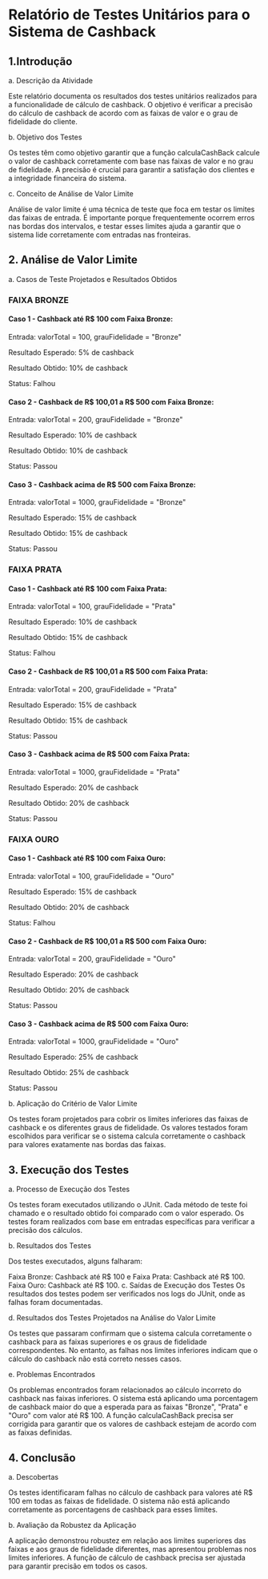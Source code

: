 # Relatório de Testes Unitários para o Sistema de Cashback

## 1.Introdução

a. Descrição da Atividade

Este relatório documenta os resultados dos testes unitários realizados para a funcionalidade de cálculo de cashback. O objetivo é verificar a precisão do cálculo de cashback de acordo com as faixas de valor e o grau de fidelidade do cliente.

b. Objetivo dos Testes

Os testes têm como objetivo garantir que a função calculaCashBack calcule o valor de cashback corretamente com base nas faixas de valor e no grau de fidelidade. A precisão é crucial para garantir a satisfação dos clientes e a integridade financeira do sistema.

c. Conceito de Análise de Valor Limite

Análise de valor limite é uma técnica de teste que foca em testar os limites das faixas de entrada. É importante porque frequentemente ocorrem erros nas bordas dos intervalos, e testar esses limites ajuda a garantir que o sistema lide corretamente com entradas nas fronteiras.

## 2. Análise de Valor Limite
a. Casos de Teste Projetados e Resultados Obtidos

### FAIXA BRONZE

#### Caso 1 - Cashback até R$ 100 com Faixa Bronze:

Entrada: valorTotal = 100, grauFidelidade = "Bronze"

Resultado Esperado: 5% de cashback

Resultado Obtido: 10% de cashback

Status: Falhou

#### Caso 2 - Cashback de R$ 100,01 a R$ 500 com Faixa Bronze:

Entrada: valorTotal = 200, grauFidelidade = "Bronze"

Resultado Esperado: 10% de cashback

Resultado Obtido: 10% de cashback

Status: Passou

#### Caso 3 - Cashback acima de R$ 500 com Faixa Bronze:

Entrada: valorTotal = 1000, grauFidelidade = "Bronze"

Resultado Esperado: 15% de cashback

Resultado Obtido: 15% de cashback

Status: Passou

### FAIXA PRATA

#### Caso 1 - Cashback até R$ 100 com Faixa Prata:

Entrada: valorTotal = 100, grauFidelidade = "Prata"

Resultado Esperado: 10% de cashback

Resultado Obtido: 15% de cashback

Status: Falhou

#### Caso 2 - Cashback de R$ 100,01 a R$ 500 com Faixa Prata:

Entrada: valorTotal = 200, grauFidelidade = "Prata"

Resultado Esperado: 15% de cashback

Resultado Obtido: 15% de cashback

Status: Passou

#### Caso 3 - Cashback acima de R$ 500 com Faixa Prata:

Entrada: valorTotal = 1000, grauFidelidade = "Prata"

Resultado Esperado: 20% de cashback

Resultado Obtido: 20% de cashback

Status: Passou

### FAIXA OURO

#### Caso 1 - Cashback até R$ 100 com Faixa Ouro:

Entrada: valorTotal = 100, grauFidelidade = "Ouro"

Resultado Esperado: 15% de cashback

Resultado Obtido: 20% de cashback

Status: Falhou

#### Caso 2 - Cashback de R$ 100,01 a R$ 500 com Faixa Ouro:

Entrada: valorTotal = 200, grauFidelidade = "Ouro"

Resultado Esperado: 20% de cashback

Resultado Obtido: 20% de cashback

Status: Passou

#### Caso 3 - Cashback acima de R$ 500 com Faixa Ouro:

Entrada: valorTotal = 1000, grauFidelidade = "Ouro"

Resultado Esperado: 25% de cashback

Resultado Obtido: 25% de cashback

Status: Passou

b. Aplicação do Critério de Valor Limite

Os testes foram projetados para cobrir os limites inferiores das faixas de cashback e os diferentes graus de fidelidade. Os valores testados foram escolhidos para verificar se o sistema calcula corretamente o cashback para valores exatamente nas bordas das faixas.

## 3. Execução dos Testes
a. Processo de Execução dos Testes

Os testes foram executados utilizando o JUnit. Cada método de teste foi chamado e o resultado obtido foi comparado com o valor esperado. Os testes foram realizados com base em entradas específicas para verificar a precisão dos cálculos.

b. Resultados dos Testes

Dos testes executados, alguns falharam:

Faixa Bronze: Cashback até R$ 100 e Faixa Prata: Cashback até R$ 100.
Faixa Ouro: Cashback até R$ 100.
c. Saídas de Execução dos Testes
Os resultados dos testes podem ser verificados nos logs do JUnit, onde as falhas foram documentadas.

d. Resultados dos Testes Projetados na Análise do Valor Limite

Os testes que passaram confirmam que o sistema calcula corretamente o cashback para as faixas superiores e os graus de fidelidade correspondentes. No entanto, as falhas nos limites inferiores indicam que o cálculo do cashback não está correto nesses casos.

e. Problemas Encontrados

Os problemas encontrados foram relacionados ao cálculo incorreto do cashback nas faixas inferiores. O sistema está aplicando uma porcentagem de cashback maior do que a esperada para as faixas "Bronze", "Prata" e "Ouro" com valor até R$ 100. A função calculaCashBack precisa ser corrigida para garantir que os valores de cashback estejam de acordo com as faixas definidas.

## 4. Conclusão

a. Descobertas

Os testes identificaram falhas no cálculo de cashback para valores até R$ 100 em todas as faixas de fidelidade. O sistema não está aplicando corretamente as porcentagens de cashback para esses limites.

b. Avaliação da Robustez da Aplicação

A aplicação demonstrou robustez em relação aos limites superiores das faixas e aos graus de fidelidade diferentes, mas apresentou problemas nos limites inferiores. A função de cálculo de cashback precisa ser ajustada para garantir precisão em todos os casos.